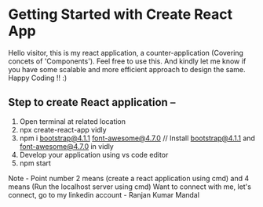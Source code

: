# Getting Started with Create React App

Hello visitor, this is my react application, a counter-application (Covering concets of 'Components'). Feel free to use this. And kindly let me know if you have some scalable and more efficient approach to design the same. Happy Coding !! :)

## Step to create React application –

1. Open terminal at related location
2. npx create-react-app vidly
3. npm i bootstrap@4.1.1 font-awesome@4.7.0 // Install bootstrap@4.1.1 and font-awesome@4.7.0 in vidly
4. Develop your application using vs code editor
5. npm start

Note - Point number 2 means (create a react application using cmd) and 4 means (Run the localhost server using cmd) Want to connect with me, let's connect, go to my linkedin account - Ranjan Kumar Mandal
